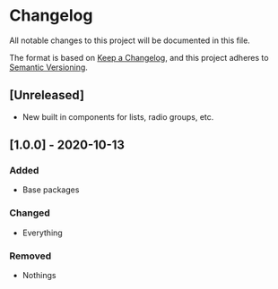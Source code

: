 # Changelog
All notable changes to this project will be documented in this file.

The format is based on [Keep a Changelog](https://keepachangelog.com/en/1.0.0/),
and this project adheres to [Semantic Versioning](https://semver.org/spec/v2.0.0.html).

## [Unreleased]
- New built in components for lists, radio groups, etc.

## [1.0.0] - 2020-10-13

### Added
- Base packages

### Changed
- Everything

### Removed
- Nothings

